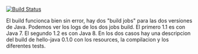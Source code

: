 [![Build Status](https://travis-ci.org/pierrickjr/greeting-java.svg?branch=master)](https://travis-ci.org/pierrickjr/greeting-java)

El build funcionca bien sin error, hay dos "build jobs" para las dos versiones de Java.
Podemos ver los logs de los dos jobs build.
El primero 1.1 es con Java 7.
El segundo 1.2 es con Java 8.
En los dos casos hay una descripcion del build de hello-java 0.1.0 con los
resources, la compilacion y los diferentes tests.
